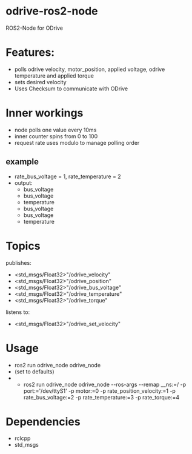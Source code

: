 # odrive-ros2-node
ROS2-Node for ODrive

# Features:
- polls odrive velocity, motor_position, applied voltage, odrive temperature and applied torque
- sets desired velocity
- Uses Checksum to communicate with ODrive

# Inner workings
- node polls one value every 10ms
- inner counter spins from 0 to 100
- request rate uses modulo to manage polling order
## example
- rate_bus_voltage = 1, rate_temperature = 2
- output:
  - bus_voltage
  - bus_voltage
  - temperature
  - bus_voltage
  - bus_voltage
  - temperature


# Topics
publishes:
- <std_msgs/Float32>"/odrive_velocity"
- <std_msgs/Float32>"/odrive_position"
- <std_msgs/Float32>"/odrive_bus_voltage"
- <std_msgs/Float32>"/odrive_temperature"
- <std_msgs/Float32>"/odrive_torque"

listens to:
- <std_msgs/Float32>"/odrive_set_velocity"

# Usage
- ros2 run odrive_node odrive_node
- (set to defaults)
- - ros2 run odrive_node odrive_node --ros-args --remap __ns:=/<your-namespace> -p port:='/dev/ttyS1' -p motor:=0 -p rate_position_velocity:=1  -p rate_bus_voltage:=2 -p rate_temperature:=3 -p rate_torque:=4

# Dependencies
- rclcpp
- std_msgs
